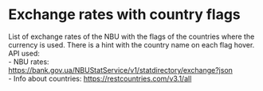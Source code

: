 # Exchange rates with country flags

List of exchange rates of the NBU with the flags of the countries where the currency is used. There is a hint with the country name on each flag hover. API used:
<br> - NBU rates: https://bank.gov.ua/NBUStatService/v1/statdirectory/exchange?json
<br> - Info about countries: https://restcountries.com/v3.1/all

 
